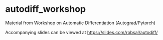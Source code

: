# autodiff_workshop
Material from Workshop on Automatic Differentiation (Autograd/Pytorch)

Accompanying slides can be viewed at https://slides.com/robsal/autodiff/
